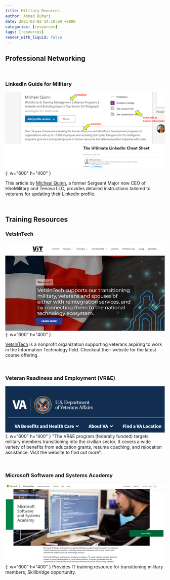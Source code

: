 ```yaml
---
title: Military Reources
author: Ahmad Buhari
date: 2021-02-02 14:10:00 +0800
categories: [resources]
tags: [resources]
render_with_liquid: false
---
```


## Professional Networking

<br>

### LinkedIn Guide for Military


![LinkedIn Tips](/assets/img/posts/LinkedIn-Article.PNG){: w="600" h="400" }

This article by [Micheal Quinn](https://www.linkedin.com/pulse/ultimate-linkedin-cheat-sheet-michael-quinn/), a former Sergeant Major now CEO of HireMilitary and Tenova LLC, provides detailed instructions tailored to veterans for updating their Linkedin profile.


<br>

## Training Resources

### VetsInTech

![](/assets/img/posts/VetsInTech.PNG){: w="600" h="400" }

[VetsInTech](https://vetsintech.co/) is a nonprofit organization supporting veterans aspiring to work in the Information Technology field. Checkout their website for the latest course offering.

<br>

### Veteran Readiness and Employment (VR&E)

![](/assets/img/posts/va.PNG){: w="600" h="400" } "The VR&E program (federally funded) targets military members transitioning into the civilian sector. It covers a wide variety of benefits from education grants, resume coaching, and relocation assistance. Visit the website to find out more".

<br>


### Microsoft Software and Systems Academy
![](/assets/img/posts/msft-mssa.PNG){: w="600" h="400" }
Provides IT training resource for transitioning military members, Skillbridge opportunity.